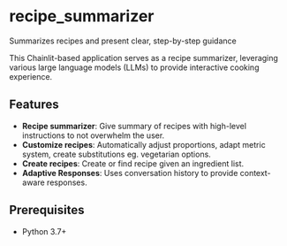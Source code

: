 # recipe_summarizer
Summarizes recipes and present clear, step-by-step guidance


This Chainlit-based application serves as a recipe summarizer, leveraging various large language models (LLMs) to provide interactive cooking experience.

## Features

- **Recipe summarizer**: Give summary of recipes with high-level instructions to not overwhelm the user.
- **Customize recipes**: Automatically adjust proportions, adapt metric system, create substitutions eg. vegetarian options.
- **Create recipes**: Create or find recipe given an ingredient list.
- **Adaptive Responses**: Uses conversation history to provide context-aware responses.

## Prerequisites

- Python 3.7+
